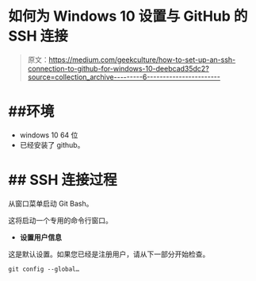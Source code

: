 # 如何为 Windows 10 设置与 GitHub 的 SSH 连接

> 原文：<https://medium.com/geekculture/how-to-set-up-an-ssh-connection-to-github-for-windows-10-deebcad35dc2?source=collection_archive---------6----------------------->

# ##环境

*   windows 10 64 位
*   已经安装了 github。

# ## SSH 连接过程

从窗口菜单启动 Git Bash。

这将启动一个专用的命令行窗口。

*   **设置用户信息**

这是默认设置。如果您已经是注册用户，请从下一部分开始检查。

```
git config --global…
```